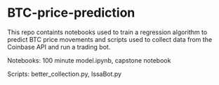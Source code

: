 # BTC-price-prediction
This repo containts notebooks used to train a regression algorithm to predict BTC price movements and scripts used to collect data from the Coinbase API and run a trading bot.  

Notebooks: 100 minute model.ipynb, capstone notebook  

Scripts: better_collection.py, IssaBot.py  

